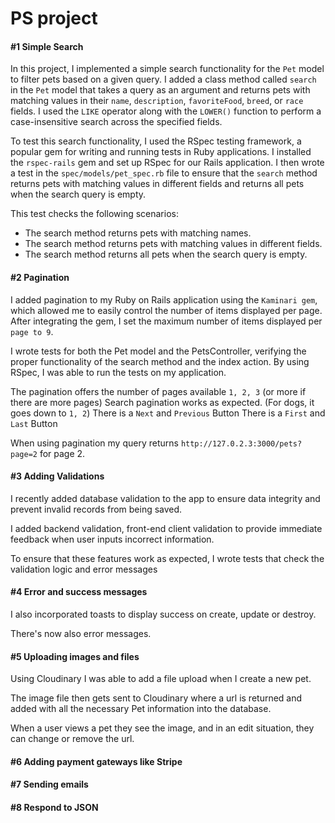 # PS project



#### #1 Simple Search

In this project, I implemented a simple search functionality for the `Pet` model to filter pets based on a given query. I added a class method called `search` in the `Pet` model that takes a query as an argument and returns pets with matching values in their `name`, `description`, `favoriteFood`, `breed`, or `race` fields. I used the `LIKE` operator along with the `LOWER()` function to perform a case-insensitive search across the specified fields.

To test this search functionality, I used the RSpec testing framework, a popular gem for writing and running tests in Ruby applications. I installed the `rspec-rails` gem and set up RSpec for our Rails application. I then wrote a test in the `spec/models/pet_spec.rb` file to ensure that the `search` method returns pets with matching values in different fields and returns all pets when the search query is empty.

This test checks the following scenarios:

- The search method returns pets with matching names.
- The search method returns pets with matching values in different fields.
- The search method returns all pets when the search query is empty.

#### #2 Pagination

I added pagination to my Ruby on Rails application using the `Kaminari gem`, which allowed me to easily control the number of items displayed per page. After integrating the gem, I set the maximum number of items displayed per `page to 9`.

I wrote tests for both the Pet model and the PetsController, verifying the proper functionality of the search method and the index action. By using RSpec, I was able to run the tests on my application.

The pagination offers the number of pages available `1, 2, 3` (or more if there are more pages)
Search pagination works as expected. (For dogs, it goes down to `1, 2`)
There is a `Next` and `Previous` Button
There is a `First` and `Last` Button

When using pagination my query returns `http://127.0.2.3:3000/pets?page=2` for page 2.


#### #3 Adding Validations

I recently added database validation to the app to ensure data integrity and prevent invalid records from being saved.

I added backend validation, front-end client validation to provide immediate feedback when user inputs incorrect information.

To ensure that these features work as expected, I wrote tests that check the validation logic and error messages

#### #4 Error and success messages

I also incorporated toasts to display success on create, update or destroy.

There's now also error messages.

#### #5 Uploading images and files

Using Cloudinary I was able to add a file upload when I create a new pet.

The image file then gets sent to Cloudinary where a url is returned and added with all the necessary Pet information into the database.

When a user views a pet they see the image, and in an edit situation, they can change or remove the url.

#### #6 Adding payment gateways like Stripe
#### #7 Sending emails
#### #8 Respond to JSON
